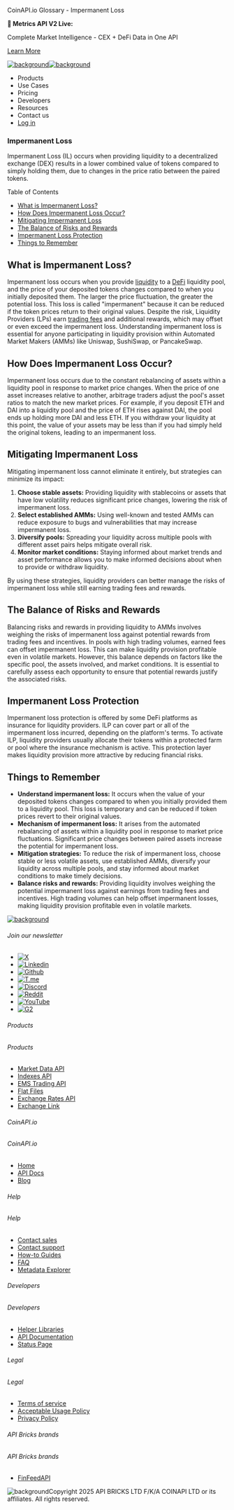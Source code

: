 CoinAPI.io Glossary - Impermanent Loss

**🚀 Metrics API V2 Live:**

Complete Market Intelligence - CEX + DeFi Data in One API

[Learn More](https://www.coinapi.io/blog/metrics-api-v2-trading-volume-analysis-and-on-chain-metrics)

[![background](https://cdn.sanity.io/images/o65xz72l/production/268144c90959611dea3e360f81e4549c3cd03fd0-142x34.svg)![background](https://cdn.sanity.io/images/o65xz72l/production/e0ca0c29b08cb53631d77de4a84246da316d55d2-142x34.svg)](/)

* Products
* Use Cases
* Pricing
* Developers
* Resources
* Contact us
* [Log in](https://console.coinapi.io/)

### Impermanent Loss

Impermanent Loss (IL) occurs when providing liquidity to a decentralized exchange (DEX) results in a lower combined value of tokens compared to simply holding them, due to changes in the price ratio between the paired tokens.

Table of Contents

* [What is Impermanent Loss?](#link-2628caac3b8f)
* [How Does Impermanent Loss Occur?](#link-9699440d58aa)
* [Mitigating Impermanent Loss](#link-5102501c2c5f)
* [The Balance of Risks and Rewards](#link-ab4c473a9bae)
* [Impermanent Loss Protection](#link-77a3a586d3fd)
* [Things to Remember](#link-cfa3e2d08086)

What is Impermanent Loss?
-------------------------

Impermanent loss occurs when you provide [liquidity](https://www.coinapi.io/learn/glossary/liquidity) to a [DeFi](https://www.coinapi.io/learn/glossary/defi-decentralized-finance) liquidity pool, and the price of your deposited tokens changes compared to when you initially deposited them. The larger the price fluctuation, the greater the potential loss. This loss is called "impermanent" because it can be reduced if the token prices return to their original values. Despite the risk, Liquidity Providers (LPs) earn [trading fees](https://www.coinapi.io/learn/glossary/transaction-fees) and additional rewards, which may offset or even exceed the impermanent loss. Understanding impermanent loss is essential for anyone participating in liquidity provision within Automated Market Makers (AMMs) like Uniswap, SushiSwap, or PancakeSwap.

How Does Impermanent Loss Occur?
--------------------------------

Impermanent loss occurs due to the constant rebalancing of assets within a liquidity pool in response to market price changes. When the price of one asset increases relative to another, arbitrage traders adjust the pool's asset ratios to match the new market prices. For example, if you deposit ETH and DAI into a liquidity pool and the price of ETH rises against DAI, the pool ends up holding more DAI and less ETH. If you withdraw your liquidity at this point, the value of your assets may be less than if you had simply held the original tokens, leading to an impermanent loss.

Mitigating Impermanent Loss
---------------------------

Mitigating impermanent loss cannot eliminate it entirely, but strategies can minimize its impact:

1. **Choose stable assets:** Providing liquidity with stablecoins or assets that have low volatility reduces significant price changes, lowering the risk of impermanent loss.
2. **Select established AMMs:** Using well-known and tested AMMs can reduce exposure to bugs and vulnerabilities that may increase impermanent loss.
3. **Diversify pools:** Spreading your liquidity across multiple pools with different asset pairs helps mitigate overall risk.
4. **Monitor market conditions:** Staying informed about market trends and asset performance allows you to make informed decisions about when to provide or withdraw liquidity.

By using these strategies, liquidity providers can better manage the risks of impermanent loss while still earning trading fees and rewards.

The Balance of Risks and Rewards
--------------------------------

Balancing risks and rewards in providing liquidity to AMMs involves weighing the risks of impermanent loss against potential rewards from trading fees and incentives. In pools with high trading volumes, earned fees can offset impermanent loss. This can make liquidity provision profitable even in volatile markets. However, this balance depends on factors like the specific pool, the assets involved, and market conditions. It is essential to carefully assess each opportunity to ensure that potential rewards justify the associated risks.

Impermanent Loss Protection
---------------------------

Impermanent loss protection is offered by some DeFi platforms as insurance for liquidity providers. ILP can cover part or all of the impermanent loss incurred, depending on the platform's terms. To activate ILP, liquidity providers usually allocate their tokens within a protected farm or pool where the insurance mechanism is active. This protection layer makes liquidity provision more attractive by reducing financial risks.

Things to Remember
------------------

* **Understand impermanent loss:** It occurs when the value of your deposited tokens changes compared to when you initially provided them to a liquidity pool. This loss is temporary and can be reduced if token prices revert to their original values.
* **Mechanism of impermanent loss:** It arises from the automated rebalancing of assets within a liquidity pool in response to market price fluctuations. Significant price changes between paired assets increase the potential for impermanent loss.
* **Mitigation strategies:** To reduce the risk of impermanent loss, choose stable or less volatile assets, use established AMMs, diversify your liquidity across multiple pools, and stay informed about market conditions to make timely decisions.
* **Balance risks and rewards:** Providing liquidity involves weighing the potential impermanent loss against earnings from trading fees and incentives. High trading volumes can help offset impermanent losses, making liquidity provision profitable even in volatile markets.

[![background](https://cdn.sanity.io/images/o65xz72l/production/99475f0760777c30125556b2707e1e8f77f2fba0-179x42.svg)](/)

###### Join our newsletter

* [![X](https://cdn.sanity.io/images/o65xz72l/production/89a93ecdd3eaa62f0d2bad091ff6d92a31e9c372-28x28.svg)](https://twitter.com/realcoinapi "X")
* [![Linkedin](https://cdn.sanity.io/images/o65xz72l/production/be666e8656abe83e43c1db9a3ab76d44b9af5cb5-28x28.svg)](https://www.linkedin.com/company/coinapi "Linkedin")
* [![Github](https://cdn.sanity.io/images/o65xz72l/production/80703d2d9baaef7e7f5471a54a720b9383a63aab-28x28.svg)](https://github.com/coinapi/coinapi-sdk "Github")
* [![T.me](https://cdn.sanity.io/images/o65xz72l/production/39be23a1db383ad12c3e9d4bebae9bc77bf59b8b-28x28.svg)](https://t.me/coinapiofficial "T.me")
* [![Discord](https://cdn.sanity.io/images/o65xz72l/production/9862f060f9b89536f18d4e8770a11bfb00c3e3fd-30x28.svg)](https://discord.gg/vgJbjjsVaC "Discord")
* [![Reddit](https://cdn.sanity.io/images/o65xz72l/production/d02e41d1eab87d289f2bc6a390bcd0c7def1b7ac-30x28.svg)](https://www.reddit.com/r/CoinAPI/ "Reddit")
* [![YouTube](https://cdn.sanity.io/images/o65xz72l/production/535425f0f99df8b6173d663721f8941430d637b2-28x28.svg)](https://www.youtube.com/@CoinAPI_Official "YouTube")
* [![G2](/_next/image?url=https%3A%2F%2Fcdn.sanity.io%2Fimages%2Fo65xz72l%2Fproduction%2F4b1d455c2cab4bf625e7cc96a1b74695c0b3c4bc-28x28.png&w=64&q=75)](https://www.g2.com/products/coinapi/reviews "G2")

###### Products

###### Products

* [Market Data API](/products/market-data-api)
* [Indexes API](/products/indexes-api)
* [EMS Trading API](/products/ems-api)
* [Flat Files](/products/flat-files)
* [Exchange Rates API](/products/exchange-rates-api)
* [Exchange Link](https://www.coinapi.io/products/exchange-link)

###### CoinAPI.io

###### CoinAPI.io

* [Home](https://www.coinapi.io/)
* [API Docs](https://docs.coinapi.io/?_gl=1*jgom05*_gcl_au*NTIxNjU3NzExLjE3MzU1OTM0MTE.*_ga*OTI3MDg0NzQ2LjE3MzU1OTM0MDk.*_ga_063767QGZW*MTczODA3Mzc5MC43My4wLjE3MzgwNzM3OTAuNjAuMC4w*_ga_EXCQW96F7R*MTczODA3Mzc5MC4xMjEuMC4xNzM4MDczNzkwLjAuMC4w)
* [Blog](https://www.coinapi.io/blog)

###### Help

###### Help

* [Contact sales](/contact-us)
* [Contact support](https://console.coinapi.io/?link=/support-tickets)
* [How-to Guides](https://docs.coinapi.io/market-data/how-to-guides/?_gl=1*16m3ndl*_gcl_au*NTIxNjU3NzExLjE3MzU1OTM0MTE.*_ga*OTI3MDg0NzQ2LjE3MzU1OTM0MDk.*_ga_063767QGZW*MTczODA3Mzc5MC43My4wLjE3MzgwNzM3OTAuNjAuMC4w*_ga_EXCQW96F7R*MTczODA3Mzc5MC4xMjEuMC4xNzM4MDczNzkwLjAuMC4w)
* [FAQ](https://docs.coinapi.io/general/faq/?_gl=1*dfjpiw*_gcl_au*NTIxNjU3NzExLjE3MzU1OTM0MTE.*_ga*OTI3MDg0NzQ2LjE3MzU1OTM0MDk.*_ga_063767QGZW*MTczODA3Mzc5MC43My4wLjE3MzgwNzM3OTAuNjAuMC4w*_ga_EXCQW96F7R*MTczODA3Mzc5MC4xMjEuMC4xNzM4MDczNzkwLjAuMC4w)
* [Metadata Explorer](https://docs.coinapi.io/market-data/metadata-tables/introduction)

###### Developers

###### Developers

* [Helper Libraries](https://github.com/api-bricks/api-bricks-sdk/)
* [API Documentation](https://docs.coinapi.io/?_gl=1*iuavdb*_gcl_au*NTIxNjU3NzExLjE3MzU1OTM0MTE.*_ga*OTI3MDg0NzQ2LjE3MzU1OTM0MDk.*_ga_063767QGZW*MTczODA3Mzc5MC43My4wLjE3MzgwNzM3OTAuNjAuMC4w*_ga_EXCQW96F7R*MTczODA3Mzc5MC4xMjEuMC4xNzM4MDczNzkwLjAuMC4w)
* [Status Page](https://status.coinapi.io/?_gl=1*1ww1bbe*_gcl_au*NTIxNjU3NzExLjE3MzU1OTM0MTE.*_ga*OTI3MDg0NzQ2LjE3MzU1OTM0MDk.*_ga_063767QGZW*MTczODA3Mzc5MC43My4wLjE3MzgwNzM3OTAuNjAuMC4w*_ga_EXCQW96F7R*MTczODA3Mzc5MC4xMjEuMC4xNzM4MDczNzkwLjAuMC4w)

###### Legal

###### Legal

* [Terms of service](/legal#terms)
* [Acceptable Usage Policy](/legal#aup)
* [Privacy Policy](/legal#policy)

###### API Bricks brands

###### API Bricks brands

* [FinFeedAPI](https://finfeedapi.com/?utm_source=coinapi.io&utm_medium=referral&utm_campaign=footer)

![background](https://cdn.sanity.io/images/o65xz72l/production/5f005fa1cc9dc85c59ae054bb4a4838566b65c4e-25x26.svg)Copyright 2025 API BRICKS LTD F/K/A COINAPI LTD or its affiliates. All rights reserved.
